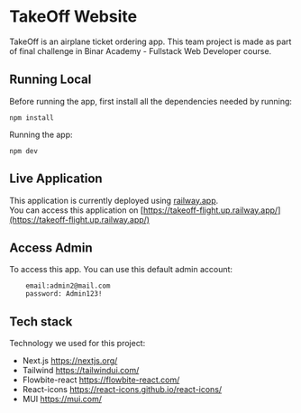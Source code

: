 # TakeOff Website

TakeOff is an airplane ticket ordering app. This team project is made as part of final challenge in Binar Academy - Fullstack Web Developer course. 



## Running Local

Before running the app, first install all the dependencies needed by running:

    npm install



Running the app:

    npm dev


## Live Application
This application is currently deployed using [railway.app](railway.app).  
You can access this application on [https://takeoff-flight.up.railway.app/](https://takeoff-flight.up.railway.app/) 


## Access Admin
To access this app. You can use this default admin account:

        email:admin2@mail.com
        password: Admin123!

## Tech stack

 Technology we used for this project:
 - Next.js  https://nextjs.org/
 - Tailwind  https://tailwindui.com/
 - Flowbite-react https://flowbite-react.com/
 - React-icons  https://react-icons.github.io/react-icons/
 - MUI  https://mui.com/
